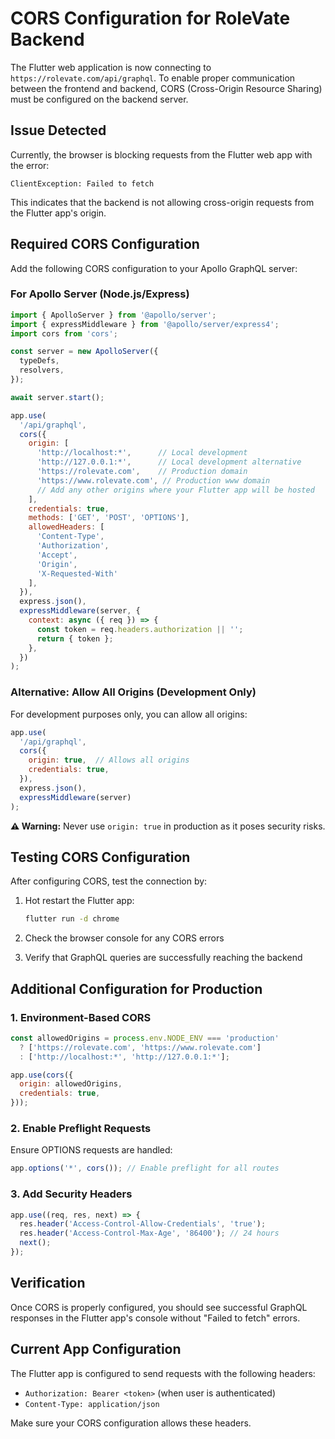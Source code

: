 # CORS Configuration for RoleVate Backend

The Flutter web application is now connecting to `https://rolevate.com/api/graphql`. To enable proper communication between the frontend and backend, CORS (Cross-Origin Resource Sharing) must be configured on the backend server.

## Issue Detected

Currently, the browser is blocking requests from the Flutter web app with the error:
```
ClientException: Failed to fetch
```

This indicates that the backend is not allowing cross-origin requests from the Flutter app's origin.

## Required CORS Configuration

Add the following CORS configuration to your Apollo GraphQL server:

### For Apollo Server (Node.js/Express)

```javascript
import { ApolloServer } from '@apollo/server';
import { expressMiddleware } from '@apollo/server/express4';
import cors from 'cors';

const server = new ApolloServer({
  typeDefs,
  resolvers,
});

await server.start();

app.use(
  '/api/graphql',
  cors({
    origin: [
      'http://localhost:*',      // Local development
      'http://127.0.0.1:*',      // Local development alternative
      'https://rolevate.com',    // Production domain
      'https://www.rolevate.com', // Production www domain
      // Add any other origins where your Flutter app will be hosted
    ],
    credentials: true,
    methods: ['GET', 'POST', 'OPTIONS'],
    allowedHeaders: [
      'Content-Type',
      'Authorization',
      'Accept',
      'Origin',
      'X-Requested-With'
    ],
  }),
  express.json(),
  expressMiddleware(server, {
    context: async ({ req }) => {
      const token = req.headers.authorization || '';
      return { token };
    },
  })
);
```

### Alternative: Allow All Origins (Development Only)

For development purposes only, you can allow all origins:

```javascript
app.use(
  '/api/graphql',
  cors({
    origin: true,  // Allows all origins
    credentials: true,
  }),
  express.json(),
  expressMiddleware(server)
);
```

**⚠️ Warning:** Never use `origin: true` in production as it poses security risks.

## Testing CORS Configuration

After configuring CORS, test the connection by:

1. Hot restart the Flutter app:
   ```bash
   flutter run -d chrome
   ```

2. Check the browser console for any CORS errors

3. Verify that GraphQL queries are successfully reaching the backend

## Additional Configuration for Production

### 1. Environment-Based CORS

```javascript
const allowedOrigins = process.env.NODE_ENV === 'production'
  ? ['https://rolevate.com', 'https://www.rolevate.com']
  : ['http://localhost:*', 'http://127.0.0.1:*'];

app.use(cors({
  origin: allowedOrigins,
  credentials: true,
}));
```

### 2. Enable Preflight Requests

Ensure OPTIONS requests are handled:

```javascript
app.options('*', cors()); // Enable preflight for all routes
```

### 3. Add Security Headers

```javascript
app.use((req, res, next) => {
  res.header('Access-Control-Allow-Credentials', 'true');
  res.header('Access-Control-Max-Age', '86400'); // 24 hours
  next();
});
```

## Verification

Once CORS is properly configured, you should see successful GraphQL responses in the Flutter app's console without "Failed to fetch" errors.

## Current App Configuration

The Flutter app is configured to send requests with the following headers:
- `Authorization: Bearer <token>` (when user is authenticated)
- `Content-Type: application/json`

Make sure your CORS configuration allows these headers.
